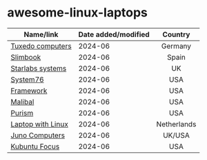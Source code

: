 # awesome-linux-laptops



| Name/link                                                    | Date added/modified | Country |
|--------------------------------------------------------------|---------------------|:-------:|
| [Tuxedo computers](https://www.tuxedocomputers.com/)         | 2024-06             | Germany
| [Slimbook](https://slimbook.com/en/)                         | 2024-06             | Spain
| [Starlabs systems](https://starlabs.systems/)                | 2024-06             | UK
| [System76](https://system76.com/)                            | 2024-06             | USA
| [Framework](https://frame.work/)                             | 2024-06             | USA
| [Malibal](https://www.malibal.com/)                          | 2024-06             | USA
| [Purism](https://puri.sm/)                                   | 2024-06             | USA
| [Laptop with Linux](https://laptopwithlinux.com)             | 2024-06             | Netherlands
| [Juno Computers](https://junocomputers.com/)                 | 2024-06             | UK/USA
| [Kubuntu Focus](https://kfocus.org/)                         | 2024-06             | USA






